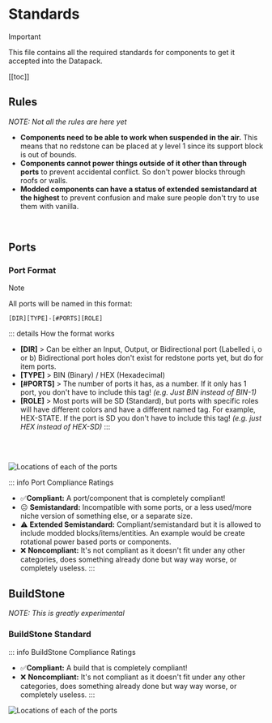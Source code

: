 # Standards

> [!IMPORTANT]
> This file contains all the required standards for components to get it accepted into the Datapack.

[[toc]]

## Rules
_NOTE: Not all the rules are here yet_

- **Components need to be able to work when suspended in the air.** This means that no redstone can be placed at y level 1 since its support block is out of bounds.
- **Components cannot power things outside of it other than through ports** to prevent accidental conflict. So don't power blocks through roofs or walls.
- **Modded components can have a status of extended semistandard at the highest** to prevent confusion and make sure people don't try to use them with vanilla.

<br>

## Ports

### Port Format

> [!NOTE]
> All ports will be named in this format:
> 
> `[DIR][TYPE]-[#PORTS][ROLE]`

::: details How the format works
- **[DIR]** > Can be either an Input, Output, or Bidirectional port (Labelled i, o or b) Bidirectional port holes don't exist for redstone ports yet, but do for item ports.
- **[TYPE]** > BIN (Binary) / HEX (Hexadecimal)
- **[#PORTS]** > The number of ports it has, as a number. If it only has 1 port, you don't have to include this tag! _(e.g. Just BIN instead of BIN-1)_
- **[ROLE]** > Most ports will be SD (Standard), but ports with specific roles will have different colors and have a different named tag. For example, HEX-STATE. If the port is SD you don't have to include this tag! _(e.g. just HEX instead of HEX-SD)_
:::

<br><br>

![Locations of each of the ports](/assets/ports.png)

::: info Port Compliance Ratings
- ✅**Compliant:** A port/component that is completely compliant!
- 😐 **Semistandard:** Incompatible with some ports, or a less used/more niche version of something else, or a separate size.
- ⚠️ **Extended Semistandard:** Compliant/semistandard but it is allowed to include modded blocks/items/entities.  An example would be create rotational power based ports or components.
- ❌ **Noncompliant:** It's not compliant as it doesn't fit under any other categories, does something already done but way way worse, or completely useless.
:::

<PortList file="redstone.yaml" />
<PortList file="item.yaml" />
<PortList file="mediumstone.yaml" />

## BuildStone
_NOTE: This is greatly experimental_

### BuildStone Standard

::: info BuildStone Compliance Ratings
- ✅**Compliant:** A build that is completely compliant!
- ❌ **Noncompliant:** It's not compliant as it doesn't fit under any other categories, does something already done but way way worse, or completely useless.
:::

![Locations of each of the ports](/assets/SupportStandardTopView.png)

<PortList file="support.yaml">